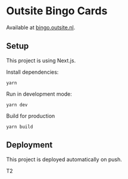 # Outsite Bingo Cards

Available at [bingo.outsite.nl](https://bingo.outsite.nl).

## Setup

This project is using Next.js.

Install dependencies:
```
yarn
```

Run in development mode:
```
yarn dev
```

Build for production
```
yarn build
```

## Deployment

This project is deployed automatically on push.

T2
